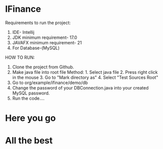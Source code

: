 # IFinance

Requirements to run the project:

1. IDE- Intellij
2. JDK minimum requirement- 17.0
3. JAVAFX minimum requirement- 21
4. For Database-(MySQL)

HOW TO RUN:

1. Clone the project from Github.
2. Make java file into root file
   Method:
        1. Select java file
        2. Press right click in the mouse
        3. Go to "Mark directory as"
        4. Select "Test Sources Root"
3. Go to org/example/ifinance/demo/db
4. Change the password of your DBConnection.java into your created MySQL password.
5. Run the code....

# Here you go
# All the best
